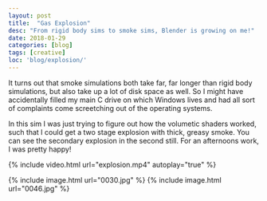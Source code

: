 ```yaml
---
layout: post
title:  "Gas Explosion"
desc: "From rigid body sims to smoke sims, Blender is growing on me!"
date: 2018-01-29
categories: [blog]
tags: [creative]
loc: 'blog/explosion/'
---
```


It turns out that smoke simulations both take far, far longer than rigid body simulations,
but also take up a lot of disk space as well. So I might have accidentally filled my main C drive
on which Windows lives and had all sort of complaints come screetching out of the operating systems.

In this sim I was just trying to figure out how the volumetic shaders worked, such that I 
could get a two stage explosion with thick, greasy smoke. You can see the secondary explosion 
in the second still. For an afternoons work, I was pretty happy!

{% include video.html url="explosion.mp4" autoplay="true"  %}


{% include image.html url="0030.jpg"  %}
{% include image.html url="0046.jpg"  %}


